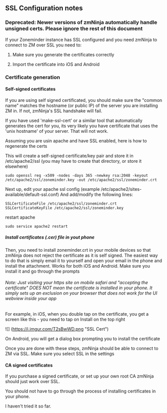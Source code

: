 ## SSL Configuration notes

### Deprecated: Newer versions of zmNinja automatically handle unsigned certs. Please ignore the rest of this document

If your Zoneminder instance has SSL configured and you need zmNinja to connect to ZM over SSL you need to:

1) Make sure you generate the certificates correctly

2) Import the certificate into iOS and Android


### Certificate generation

#### Self-signed certificates

If you are using self signed certificated, you should make sure the "common name" matches the hostname (or public IP)
of the server you are installing ZM in. If not, zmNinja's SSL handshake will fail.

If you have used 'make-ssl-cert' or a similar tool that automatically generates the cert for you, its very likely
you have certificate that uses the 'unix hostname' of your server. That will not work.

Assuming you are usin apache and have SSL enabled, here is how to regenerate the certs

This will create a self-signed certificate/key pair and store it in /etc/apache2/ssl (you may have to create that directory, or store it elsewhere)

```
sudo openssl req -x509 -nodes -days 365 -newkey rsa:2048 -keyout /etc/apache2/ssl/zoneminder.key -out /etc/apache2/ssl/zoneminder.crt
```

Next up, edit your apache ssl config (example /etc/apache2/sites-available/default-ssl.conf)
And add/modify the following lines:

```
SSLCertificateFile /etc/apache2/ssl/zoneminder.crt
SSLCertificateKeyFile /etc/apache2/ssl/zoneminder.key
```

restart apache

```
sudo service apache2 restart
```

##### Install certificates (.cer) file in yout phone
Then, you need to install zoneminder.crt in your mobile devices so that zmNinja does not reject the certificate as it is self signed.
The easiest way to do that is simply email it to yourself and open your email in the phone and install the attachment. Works for both
iOS and Android. Make sure you install it and go through the prompts
###### Note: Just visiting your https site on mobile safari and "accepting the certificate" DOES NOT mean the certificate is installed in your phone. It simply sets up an exclusion on your browser that does not work for the UI webview inside your app

For example, in iOS, when you double tap on the certificate, you get a screen like this - you need to tap on Install on the top right

![] (https://i.imgur.com/T2sBwWD.png "SSL Cert")

On Android, you will get a dialog box prompting you to install the certificate

Once you are done with these steps, zmNinja should be able to connect to ZM via SSL. Make sure you select SSL in the settings

#### CA signed certificates
If you purchase a signed certificate, or set up your own root CA zmNinja should just work over SSL. 

You should not have to go through the process of installing certificates in your phone.

I haven't tried it so far.
